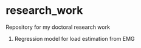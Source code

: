 # research_work
 Repository for my doctoral research work
 1. Regression model for load estimation from EMG

